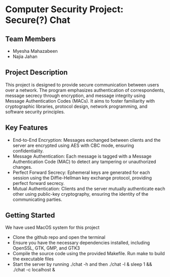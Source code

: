 # Computer Security Project: Secure(?) Chat

## Team Members

- Myesha Mahazabeen
- Najia Jahan

## Project Description
This project is designed to provide secure communication between users over a network. The program emphasizes authentication of correspondents, message secrecy through encryption, and message integrity using Message Authentication Codes (MACs). 
It aims to foster familiarity with cryptographic libraries, protocol design, network programming, and software security principles.

## Key Features

- End-to-End Encryption: Messages exchanged between clients and the server are encrypted using AES with CBC mode, ensuring confidentiality.
- Message Authentication: Each message is tagged with a Message Authentication Code (MAC) to detect any tampering or unauthorized changes.
- Perfect Forward Secrecy: Ephemeral keys are generated for each session using the Diffie-Hellman key exchange protocol, providing perfect forward secrecy.
- Mutual Authentication: Clients and the server mutually authenticate each other using public-key cryptography, ensuring the identity of the communicating parties.

## Getting Started

We have used MacOS system for this project

- Clone the github repo and open the terminal
- Ensure you have the necessary dependencies installed, including OpenSSL, GTK, GMP, and GTK3
- Compile the source code using the provided Makefile. Run make to build the executable files
- Start the server by running ./chat -h and then ./chat -l & sleep 1 && ./chat -c localhost &
